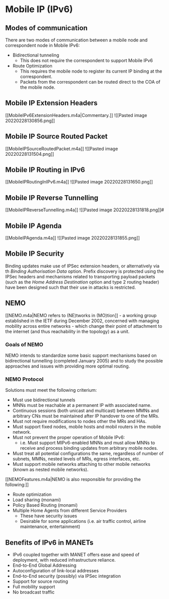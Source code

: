 # Mobile IP (IPv6)
## Modes of communication
There are two modes of communication between a mobile node and correspondent node in Mobile IPv6:
- Bidirectional tunneling
	- This does not require the correspondent to support Mobile IPv6
- Route Optimization
	- This requires the mobile node to register its current IP binding at the correspondent.
	- Packets from the correspondent can be routed direct to the COA of the mobile node.

## Mobile IP Extension Headers
[[MobileIPv6ExtensionHeaders.m4a|Commentary.]]
![[Pasted image 20220228130856.png]]

## Mobile IP Source Routed Packet
[[MobileIPSourceRoutedPacket.m4a]]
![[Pasted image 20220228131504.png]]

## Mobile IP Routing in IPv6
[[MobileIPRoutingInIPv6.m4a]]
![[Pasted image 20220228131650.png]]

## Mobile IP Reverse Tunnelling
[[MobileIPReverseTunnelling.m4a]]
![[Pasted image 20220228131818.png]]#

## Mobile IP Agenda
[[MobileIPAgenda.m4a]]
![[Pasted image 20220228131855.png]]

## Mobile IP Security
Binding updates make use of IPSec extension headers, or alternatively via th *Binding Authorisation Data* option. Prefix discovery is protected using the IPSec headers and mechanisms related to transporting payload packets (such as the *Home Address Destination* option and type 2 routing header) have been designed such that their use in attacks is restricted.

## NEMO

[[NEMO.m4a|NEMO refers to (NE)tworks in (MO)tion]] - a working group established in the IETF during December 2002, concerned with managing mobility across entire networks - which change their point of attachment to the internet (and thus reachability in the topology) as a unit.

### Goals of NEMO

NEMO intends to standardize some basic support mechanisms based on bidirectional tunnelling  (completed January 2005) and to study the possible approaches and issues with providing more optimal routing.

### NEMO Protocol

Solutions must meet the following criterium: 
- Must use bidirectional tunnels
- MNNs must be reachable at a permanent IP with associated name.
- Continuous sessions (both unicast and multicast) between MMNs and arbitrary CNs must be maintained after IP handover to one of the MRs.
- Must not require modifications to nodes other the MRs and HAs.
- Must support fixed nodes, mobile hosts and mobil routers in the mobile network.
- Must not prevent the proper operation of Mobile IPv6:
	- i.e. Must support MIPv6-enabled MNNs and must allow MNNs to receive and process binding updates from arbitrary mobile nodes.
- Must treat all potential configurations the same, regardless of number of subnets, MMNs, nested levels of MRs, egress interfaces, etc.
- Must support mobile networks attaching to other mobile networks (known as nested mobile networks).

[[NEMOFeatures.m4a|NEMO is also responsible for providing the following:]]

- Route optimization
- Load sharing (monami)
- Policy Based Routing (monami)
- Multiple Home Agents from different Service Providers
	- These have security issues
	- Desirable for some applications (i.e. air traffic control, airline maintenance, entertainment)

## Benefits of IPv6 in MANETs

- IPv6 coupled together with MANET offers ease and speed of deployment, with reduced infrastructure reliance.
- End-to-End Global Addressing
- Autoconfiguration of link-local addresses
- End-to-End security (possibly) via IPSec integration
- Support for source routing
- Full mobility support
- No broadcast traffic 